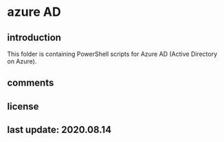 # azure AD

## introduction

This folder is containing PowerShell scripts for Azure AD (Active Directory on Azure).

## comments

## license

## last update: 2020.08.14
